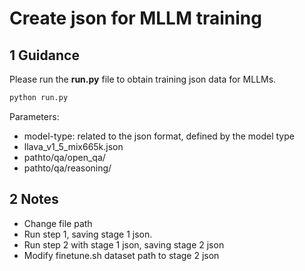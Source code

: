 # Create json for MLLM training

## 1 Guidance

Please run the **run.py** file to obtain training json data for MLLMs.

```bash
python run.py
```

Parameters:

- model-type: related to the json format, defined by the model type
- llava_v1_5_mix665k.json
- pathto/qa/open_qa/
- pathto/qa/reasoning/

## 2 Notes

- Change file path
- Run step 1, saving stage 1 json.
- Run step 2 with stage 1 json, saving stage 2 json 
- Modify finetune.sh dataset path to stage 2 json

